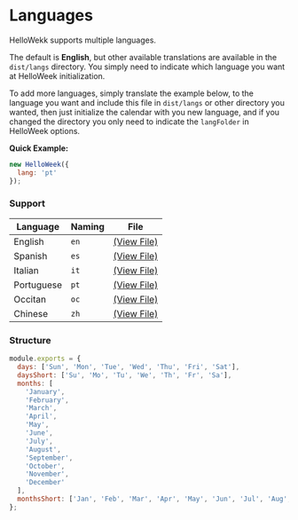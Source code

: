 # Languages

HelloWekk supports multiple languages.

The default is **English**, but other available translations are available in the `dist/langs` directory.
You simply need to indicate which language you want at HelloWeek initialization.

To add more languages, simply translate the example below, to the language you want and include this
file in `dist/langs` or other directory you wanted, then just initialize the calendar with you new language,
and if you changed the directory you only need to indicate the `langFolder` in HelloWeek options.

**Quick Example:**

```js
new HelloWeek({
  lang: 'pt'
});
```

### Support

| Language   | Naming | File                                                                                      |
| ---------- | ------ | ----------------------------------------------------------------------------------------- |
| English    | `en`   | [(View File)](https://github.com/mauroreisvieira/hello-week/blob/master/dist/langs/en.js) |
| Spanish    | `es`   | [(View File)](https://github.com/mauroreisvieira/hello-week/blob/master/dist/langs/es.js) |
| Italian    | `it`   | [(View File)](https://github.com/mauroreisvieira/hello-week/blob/master/dist/langs/it.js) |
| Portuguese | `pt`   | [(View File)](https://github.com/mauroreisvieira/hello-week/blob/master/dist/langs/pt.js) |
| Occitan    | `oc`   | [(View File)](https://github.com/mauroreisvieira/hello-week/blob/master/dist/langs/oc.js) |
| Chinese    | `zh`   | [(View File)](https://github.com/mauroreisvieira/hello-week/blob/master/dist/langs/zh.js) |

### Structure

```js
module.exports = {
  days: ['Sun', 'Mon', 'Tue', 'Wed', 'Thu', 'Fri', 'Sat'],
  daysShort: ['Su', 'Mo', 'Tu', 'We', 'Th', 'Fr', 'Sa'],
  months: [
    'January',
    'February',
    'March',
    'April',
    'May',
    'June',
    'July',
    'August',
    'September',
    'October',
    'November',
    'December'
  ],
  monthsShort: ['Jan', 'Feb', 'Mar', 'Apr', 'May', 'Jun', 'Jul', 'Aug', 'Sep', 'Oct', 'Nov', 'Dec']
};
```
